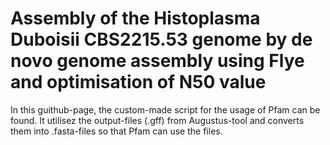 # Assembly of the Histoplasma Duboisii CBS2215.53 genome by de novo genome assembly using Flye and optimisation of N50 value

In this guithub-page, the custom-made script for the usage of Pfam can be found. It utilisez the output-files (.gff) from Augustus-tool and converts them into .fasta-files so that Pfam can use the files.
